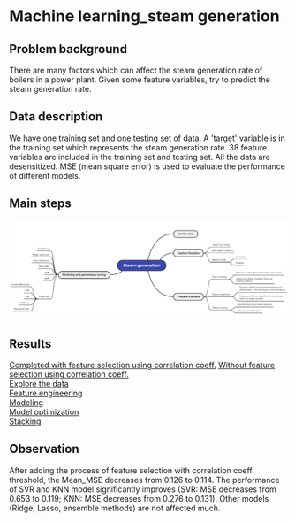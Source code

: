 # Machine learning_steam generation

## Problem background
There are many factors which can affect the steam generation rate of boilers in a power plant. Given some feature variables, try to predict the steam generation rate.

## Data description
We have one training set and one testing set of data. A 'target' variable is in the training set which represents the steam generation rate. 38 feature variables are included in the training set and testing set. All the data are desensitized. MSE (mean square error) is used to evaluate the performance of different models.

## Main steps
![](https://github.com/Ziziaozzz/Machine-learning_steam-generation/blob/main/steam%20generation.PNG)

## Results
[Completed with feature selection using correlation coeff.](https://github.com/Ziziaozzz/Machine-learning_steam-generation/blob/main/Prediction%20of%20steam%20generation%20in%20a%20power%20plant%20(completed%20with%20feature%20selection%20using%20correlation%20coeff.).ipynb)  
[Without feature selection using correlation coeff.](https://github.com/Ziziaozzz/Machine-learning_steam-generation/blob/main/Prediction%20of%20steam%20generation%20in%20a%20power%20plant%20(without%20feature%20selection).ipynb)  
[Explore the data](https://github.com/Ziziaozzz/Machine-learning_steam-generation/blob/main/Explore%20data.ipynb)  
[Feature engineering](https://github.com/Ziziaozzz/Machine-learning_steam-generation/blob/main/Feature%20engineering.ipynb)  
[Modeling](https://github.com/Ziziaozzz/Machine-learning_steam-generation/blob/main/Modeling.ipynb)  
[Model optimization](https://github.com/Ziziaozzz/Machine-learning_steam-generation/blob/main/Model%20optimization.ipynb)  
[Stacking](https://github.com/Ziziaozzz/Machine-learning_steam-generation/blob/main/Stacking.ipynb)  


## Observation
After adding the process of feature selection with correlation coeff. threshold, the Mean_MSE decreases from 0.126 to 0.114. The performance of SVR and KNN model significantly improves (SVR: MSE decreases from 0.653 to 0.119; KNN: MSE decreases from 0.276 to 0.131). Other models (Ridge, Lasso, ensemble methods) are not affected much.
